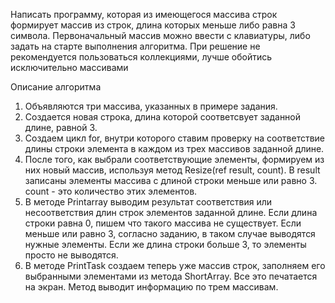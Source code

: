 Написать программу, которая из имеющегося массива строк формирует массив из строк, длина которых меньше либо равна 3 символа. 
Первоначальный массив можно ввести с клавиатуры, либо задать на старте выполнения алгоритма. 
При решение не рекомендуется пользоваться коллекциями, лучше обойтись исключительно массивами

Описание алгоритма
1. Объявляются три массива, указанных в примере задания.
2. Создается новая строка, длина которой соответсвует заданной длине, равной 3. 
3. Создаем цикл for, внутри которого ставим проверку на соответствие 
длины строки элемента в каждом из трех массивов заданной длине.
4. После того, как выбрали соответствующие элементы, формируем из них новый массив,
используя метод Resize(ref result, count). В result записаны элементы массива с 
длиной строки меньше или равно 3. count - это количество этих элементов.
5. В методе Printarray выводим результат соответствия или несоответствия длин строк 
элементов заданной длине. Если длина строки равна 0, пишем что такого массива 
не существует. Если меньше или равно 3, согласно заданию, в таком случае выводятся 
нужные элементы. Если же длина строки больше 3, то элементы просто не выводятся.
6.  В методе PrintTask создаем теперь уже массив строк, заполняем его выбранными 
элементами из метода ShortArray. Все это печатается на экран. Метод выводит 
информацию по трем массивам.
